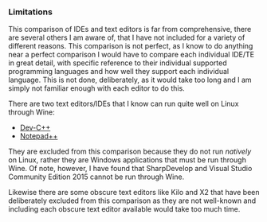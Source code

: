 ### Limitations
This comparison of IDEs and text editors is far from comprehensive, there are several others I am aware of, that I have not included for a variety of different reasons. This comparison is not perfect, as I know to do anything near a perfect comparison I would have to compare each individual IDE/TE in great detail, with specific reference to their individual supported programming languages and how well they support each individual language. This is not done, deliberately, as it would take too long and I am simply not familiar enough with each editor to do this.

There are two text editors/IDEs that I know can run quite well on Linux through Wine:

* [Dev-C++](https://sourceforge.net/projects/orwelldevcpp/)
* [Notepad++](https://notepad-plus-plus.org/)

They are excluded from this comparison because they do not run *natively* on Linux, rather they are Windows applications that must be run through Wine. Of note, however, I have found that SharpDevelop and Visual Studio Community Edition 2015 cannot be run through Wine.

Likewise there are some obscure text editors like Kilo and X2 that have been deliberately excluded from this comparison as they are not well-known and including each obscure text editor available would take too much time.
